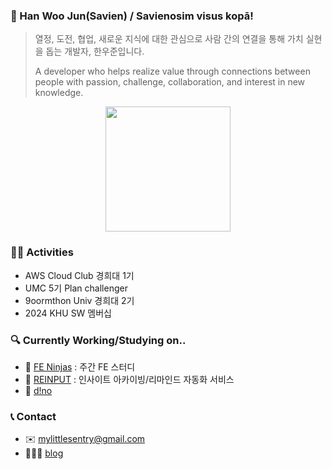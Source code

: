 ### 👋 Han Woo Jun(Savien) / Savienosim visus kopā!
> 열정, 도전, 협업, 새로운 지식에 대한 관심으로 사람 간의 연결을 통해 가치 실현을 돕는 개발자, 한우준입니다.
>
> A developer who helps realize value through connections between people with passion, challenge, collaboration, and interest in new knowledge.

<div align="center">
<a href="https://github.com/anuraghazra/github-readme-stats">
  <img height=200 align="center" src="https://github-readme-stats.vercel.app/api?username=MrMirror21" />
</a>
</div>

### 🏃🏻 Activities
- AWS Cloud Club 경희대 1기
- UMC 5기 Plan challenger
- 9oormthon Univ 경희대 2기
- 2024 KHU SW 멤버십

### 🔍 Currently Working/Studying on..
- 🥷 [FE Ninjas](https://github.com/FE-ninjas) : 주간 FE 스터디
- 🔖 [REINPUT](https://github.com/9oormthon-univ/2024_BEOTKKOTTHON_TEAM_24_FE) : 인사이트 아카이빙/리마인드 자동화 서비스
- 🎨 [d!no](https://github.com/2024-dino)

### 📞 Contact
- ✉️ mylittlesentry@gmail.com
- 🧑🏻‍💻 [blog](https://velog.io/@mrmirror21/posts)
<!--
**MrMirror21/MrMirror21** is a ✨ _special_ ✨ repository because its `README.md` (this file) appears on your GitHub profile.

Here are some ideas to get you started:

- 🔭 I’m currently working on ...
- 🌱 I’m currently learning ...
- 👯 I’m looking to collaborate on ...
- 🤔 I’m looking for help with ...
- 💬 Ask me about ...
- 📫 How to reach me: ...
- 😄 Pronouns: ...
- ⚡ Fun fact: ...
-->
